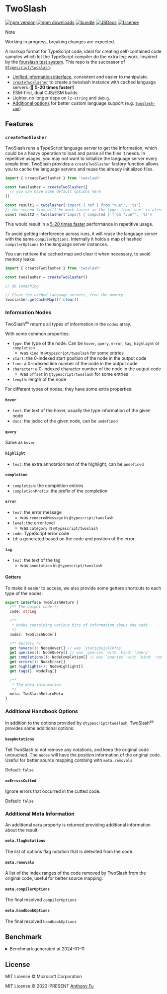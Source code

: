 # TwoSlash

[![npm version][npm-version-src]][npm-version-href]
[![npm downloads][npm-downloads-src]][npm-downloads-href]
[![bundle][bundle-src]][bundle-href]
[![JSDocs][jsdocs-src]][jsdocs-href]
[![License][license-src]][license-href]

> [!NOTE]
> Working in progress, breaking changes are expected.

A markup format for TypeScript code, ideal for creating self-contained code samples which let the TypeScript compiler do the extra leg-work. Inspired by the [fourslash test system](https://github.com/orta/typescript-notes/blob/master/systems/testing/fourslash.md). This repo is the successor of [`@typescript/twoslash`](https://github.com/microsoft/TypeScript-Website/tree/v2/packages/ts-twoslasher).

- [Unified information interface](#information-nodes), consistent and easier to manipulate.
- [`createTwoslasher`](#createtwoslasher) to create a twoslash instance with cached language servers (🚀 **5-20 times faster**!)
- ESM-first, dual CJS/ESM builds.
- Lighter, no longer deps on `lz-string` and `debug`.
- [Additional options](#additional-handbook-options) for better custom language support (e.g. [`twoslash-vue`](https://github.com/antfu/twoslash-vue))

## Features

### `createTwoSlasher`

TwoSlash runs a TypeScript language server to get the information, which could be a heavy operation to load and parse all the files it needs. In repetitive usages, you may not want to initialize the language server every simple time. TwoSlash provides a `createTwoSlasher` factory function allows you to cache the language servers and reuse the already initialized files.

```ts
import { createTwoSlasher } from 'twoslash'

const twoslasher = createTwoSlasher({
  // you can have some default options here
})

const result1 = twoslasher('import { ref } from "vue"', 'ts')
// the second time will be much faster as the types from `vue` is already
const result2 = twoslasher('import { computed } from "vue"', 'ts')
```

This would result in a [5-20 times faster](#benchmark) performance in repetitive usage.

To avoid getting interference across runs, it will reuse the language server with the same `compilerOptions`. Internally it holds a map of hashed `compilerOptions` to the language server instances.

You can retrieve the cached map and clear it when necessary, to avoid memory leaks:

```ts
import { createTwoSlasher } from 'twoslash'

const twoslasher = createTwoSlasher()

// do something

// Clear the cached language servers, free the memory
twoslasher.getCacheMap()?.clear()
```

### Information Nodes

TwoSlash<sup>es</sup> returns all types of information in the `nodes` array.

With some common properties:

- `type`: the type of the node. Can be `hover`, `query`, `error`, `tag`, `highlight` or `completion`
  - was `kind` in `@typescript/twoslash` for some entries
- `start`: the 0-indexed start position of the node in the output code
- `line`: a 0-indexed line number of the node in the output code
- `character`: a 0-indexed character number of the node in the output code
  - was `offset` in `@typescript/twoslash` for some entries
- `length`: length of the node

For different types of nodes, they have some extra properties:

#### `hover`

- `text`: the text of the hover, usually the type information of the given node
- `docs`: the jsdoc of the given node, can be `undefined`

#### `query`

Same as `hover`

#### `highlight`

- `text`: the extra annotation text of the highlight, can be `undefined`

#### `completion`

- `completion`: the completion entries
- `completionPrefix`: the prefix of the completion

#### `error`

- `text`: the error message
  - was `renderedMessage` in `@typescript/twoslash`
- `level`: the error level
  - was `category` in `@typescript/twoslash`
- `code`: TypeScript error code
- `id`: a generated based on the code and position of the error

#### `tag`

- `text`: the text of the tag
  - was `annotation` in `@typescript/twoslash`

#### Getters

To make it easier to access, we also provide some getters shortcuts to each type of the nodes:

```ts
export interface TwoSlashReturn {
  /** The output code */
  code: string

  /**
   * Nodes containing various bits of information about the code
   */
  nodes: TwoSlashNode[]

  /** Getters */
  get hovers(): NodeHover[] // was `staticQuickInfos`
  get queries(): NodeQuery[] // was `queries` with `kind: 'query'`
  get completions(): NodeCompletion[] // was `queries` with `kind: 'completion'`
  get errors(): NodeError[]
  get highlights(): NodeHighlight[]
  get tags(): NodeTag[]

  /**
   * The meta information
   */
  meta: TwoSlashReturnMeta
}
```

### Additional Handbook Options

In addition to the options provided by `@typescript/twoslash`, TwoSlash<sup>es</sup> provides some additional options:

#### `keepNotations`

Tell TwoSlash to not remove any notations, and keep the original code untouched. The `nodes` will have the position information of the original code. Useful for better source mapping combing with `meta.removals`.

Default: `false`

#### `noErrorsCutted`

Ignore errors that occurred in the cutted code.

Default: `false`

### Additional Meta Information

An additional `meta` property is returned providing additional information about the result.

#### `meta.flagNotations`

The list of options flag notation that is detected from the code.

#### `meta.removals`

A list of the index ranges of the code removed by TwoSlash from the original code, useful for better source mapping.

#### `meta.compilerOptions`

The final resolved `compilerOptions`

#### `meta.handbookOptions`

The final resolved `handbookOptions`

## Benchmark

<details>
<summary> Benchmark generated at 2024-01-11</summary>

```
  twoslash - bench/compare.bench.ts > compiler_errors.ts
    18.28x faster than @typescript/twoslash

  twoslash - bench/compare.bench.ts > compiler_flags.ts
    20.41x faster than @typescript/twoslash

  twoslash - bench/compare.bench.ts > completions.ts
    11.08x faster than @typescript/twoslash

  twoslash - bench/compare.bench.ts > cuts_out_unnecessary_code.ts
    9.72x faster than @typescript/twoslash

  twoslash - bench/compare.bench.ts > errorsWithGenerics.ts
    11.08x faster than @typescript/twoslash

  twoslash - bench/compare.bench.ts > highlighting.ts
    10.90x faster than @typescript/twoslash

  twoslash - bench/compare.bench.ts > import_files.ts
    6.62x faster than @typescript/twoslash

  twoslash - bench/compare.bench.ts > importsModules.ts
    6.06x faster than @typescript/twoslash

  twoslash - bench/compare.bench.ts > multiFileErrors.ts
    4.35x faster than @typescript/twoslash

  twoslash - bench/compare.bench.ts > query.ts
    13.15x faster than @typescript/twoslash

  twoslash - bench/compare.bench.ts > arbitraryCommands.ts
    10.98x faster than @typescript/twoslash

  twoslash - bench/compare.bench.ts > crossExports.ts
    6.16x faster than @typescript/twoslash

  twoslash - bench/compare.bench.ts > cut_file_errors.ts
    10.34x faster than @typescript/twoslash

  twoslash - bench/compare.bench.ts > cut_files.ts
    13.73x faster than @typescript/twoslash

  twoslash - bench/compare.bench.ts > handlesJSON.ts
    4.16x faster than @typescript/twoslash

  twoslash - bench/compare.bench.ts > inlineHighlights.ts
    13.28x faster than @typescript/twoslash

  twoslash - bench/compare.bench.ts > large-cut.ts
    10.23x faster than @typescript/twoslash

  twoslash - bench/compare.bench.ts > lib.ts
    12.57x faster than @typescript/twoslash

  twoslash - bench/compare.bench.ts > multiLookups.ts
    11.82x faster than @typescript/twoslash

  twoslash - bench/compare.bench.ts > queriesWithSpaceBefore.ts
    12.51x faster than @typescript/twoslash

  twoslash - bench/compare.bench.ts > queryHandlesNoToken.ts
    10.36x faster than @typescript/twoslash

  twoslash - bench/compare.bench.ts > twoliner.ts
    6.58x faster than @typescript/twoslash
```

</details>

## License

MIT License © Microsoft Corporation

MIT License © 2023-PRESENT [Anthony Fu](https://github.com/antfu)

<!-- Badges -->

[npm-version-src]: https://img.shields.io/npm/v/twoslash?style=flat&colorA=080f12&colorB=1fa669
[npm-version-href]: https://npmjs.com/package/twoslash
[npm-downloads-src]: https://img.shields.io/npm/dm/twoslash?style=flat&colorA=080f12&colorB=1fa669
[npm-downloads-href]: https://npmjs.com/package/twoslash
[bundle-src]: https://img.shields.io/bundlephobia/minzip/twoslash?style=flat&colorA=080f12&colorB=1fa669&label=minzip
[bundle-href]: https://bundlephobia.com/result?p=twoslash
[license-src]: https://img.shields.io/github/license/antfu/twoslash.svg?style=flat&colorA=080f12&colorB=1fa669
[license-href]: https://github.com/antfu/twoslash/blob/main/LICENSE
[jsdocs-src]: https://img.shields.io/badge/jsdocs-reference-080f12?style=flat&colorA=080f12&colorB=1fa669
[jsdocs-href]: https://www.jsdocs.io/package/twoslash

